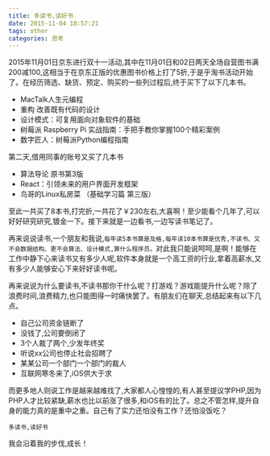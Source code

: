 ```yaml
---
title: 多读书,读好书
date: 2015-11-04 18:57:21
tags: other
categories: 思考
---
```

2015年11月01日京东进行双十一活动,其中在11月01日和02日两天全场自营图书满200减100,这相当于在京东正版的优惠图书价格上打了5折,于是乎淘书活动开始了。在经历筛选、缺货、预定、购买的一些列过程后,终于买下了以下几本书。

* MacTalk人生元编程
* 重构 改善既有代码的设计
* 设计模式：可复用面向对象软件的基础
* 树莓派 Raspberry Pi 实战指南：手把手教你掌握100个精彩案例
* 数字匠人：树莓派Python编程指南

第二天,借用同事的账号又买了几本书

* 算法导论 原书第3版
* React：引领未来的用户界面开发框架 
* 鸟哥的Linux私房菜 （基础学习篇 第三版）

至此一共买了8本书,打完折,一共花了￥230左右,大喜啊！至少能看个几年了,可以好好研究研究,镀金一下。接下来就是一边看书,一边写读书笔记了。

再来说说读书,一个朋友和我说,`每年读5本书算是及格,每年读10本书算是优秀,不读书、又不会数据结构、更不会算法、设计模式,算什么程序员。`对此我只能说呵呵,是啊！能够在工作中静下心来读书又有多少人呢,软件本身就是一个高工资的行业,拿着高薪水,又有多少人能够安心下来好好读书呢。

再来说说为什么要读书,不读书那你干什么呢？打游戏？游戏能提升什么呢？除了浪费时间,浪费精力,也只能图得一时痛快罢了。有朋友们在聊天,总结起来有以下几点。

* 自己公司资金链断了
* 没钱了,公司要倒闭了
* 3个人裁了两个,少发年终奖
* 听说xx公司也停止社会招聘了
* 某某公司一个部门一个部门的裁人
* 互联网寒冬来了,iOS供大于求

而更多地人则说工作是越来越难找了,大家都人心惶惶的,有人甚至提议学PHP,因为PHP人才比较紧缺,薪水也比以前涨了很多,和iOS有的比了。总之不管怎样,提升自身的能力真的是重中之重。自己有了实力还怕没有工作？还怕没饭吃？

`多读书,读好书`

我会沿着我的步伐,成长！

